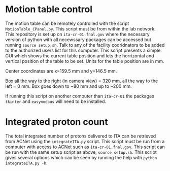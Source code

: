 # Motion table control

The motion table can be remotely controlled with the script `MotionTable_CPanel.py`.  This script must be from within the lab network.  This repository is set up on `ita-cr-01.fnal.gov` where the necessary version of python with all necewssary packages can be accessed but running `source setup.sh`.  Talk to any of the facility cooridnators to be added to the authorized users list for this computer.  This script presents a simple GUI which shows the current table position and lets the horrizontal and vertical position of the table to be set.  Units for the table position are in mm.  

Center coordinates are x=159.5 mm and y=146.5 mm.

Box all the way to the right (in camera view) = 320 mm, all the way to the left = 0 mm. Box goes down to ~80 mm and up to ~200 mm.

If running this script on another computer than `ita-cr-01` the packages `tkinter` and `easymodbus` will need to be installed.  

# Integrated proton count

The total integrated number of protons delivered to ITA can be retrieved from ACNet using the `integrateITA.py` script.  This script must be run from a computer with access to ACNet such as `ita-cr-01.fnal.gov`.  This script can be run with the same setup script as above, `source setup.sh`.  This script gives several options which can be seen by running the help with `python integrateITA.py -h`.  